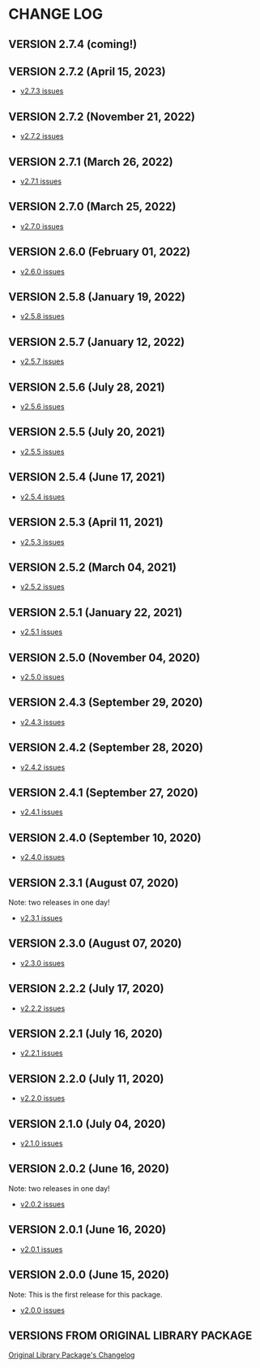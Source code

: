 # CHANGE LOG

## VERSION 2.7.4 (coming!)

## VERSION 2.7.2 (April 15, 2023)
* [v2.7.3 issues](https://github.com/LaSalleSoftware/ls-librarybackend-pkg/milestone27?closed=1)

## VERSION 2.7.2 (November 21, 2022)
* [v2.7.2 issues](https://github.com/LaSalleSoftware/ls-librarybackend-pkg/milestone26?closed=1)

## VERSION 2.7.1 (March 26, 2022)
* [v2.7.1 issues](https://github.com/LaSalleSoftware/ls-librarybackend-pkg/milestone25?closed=1)

## VERSION 2.7.0 (March 25, 2022)
* [v2.7.0 issues](https://github.com/LaSalleSoftware/ls-librarybackend-pkg/milestone24?closed=1)

## VERSION 2.6.0 (February 01, 2022)
* [v2.6.0 issues](https://github.com/LaSalleSoftware/ls-librarybackend-pkg/milestone23?closed=1)

## VERSION 2.5.8 (January 19, 2022)
* [v2.5.8 issues](https://github.com/LaSalleSoftware/ls-librarybackend-pkg/milestone22?closed=1)

## VERSION 2.5.7 (January 12, 2022)
* [v2.5.7 issues](https://github.com/LaSalleSoftware/ls-librarybackend-pkg/milestone21?closed=1)

## VERSION 2.5.6 (July 28, 2021)
* [v2.5.6 issues](https://github.com/LaSalleSoftware/ls-librarybackend-pkg/milestone20?closed=1)

## VERSION 2.5.5 (July 20, 2021)
* [v2.5.5 issues](https://github.com/LaSalleSoftware/ls-librarybackend-pkg/milestone/19?closed=1)

## VERSION 2.5.4 (June 17, 2021)
* [v2.5.4 issues](https://github.com/LaSalleSoftware/ls-librarybackend-pkg/milestone/18?closed=1)

## VERSION 2.5.3 (April 11, 2021)
* [v2.5.3 issues](https://github.com/LaSalleSoftware/ls-librarybackend-pkg/milestone/17?closed=1)

## VERSION 2.5.2 (March 04, 2021)
* [v2.5.2 issues](https://github.com/LaSalleSoftware/ls-librarybackend-pkg/milestone/16?closed=1)

## VERSION 2.5.1 (January 22, 2021)
* [v2.5.1 issues](https://github.com/LaSalleSoftware/ls-librarybackend-pkg/milestone/15?closed=1)

## VERSION 2.5.0 (November 04, 2020)
* [v2.5.0 issues](https://github.com/LaSalleSoftware/ls-librarybackend-pkg/milestone/14?closed=1)

## VERSION 2.4.3 (September 29, 2020)
* [v2.4.3 issues](https://github.com/LaSalleSoftware/ls-librarybackend-pkg/milestone/13?closed=1)

## VERSION 2.4.2 (September 28, 2020)
* [v2.4.2 issues](https://github.com/LaSalleSoftware/ls-librarybackend-pkg/milestone/12?closed=1)

## VERSION 2.4.1 (September 27, 2020)
* [v2.4.1 issues](https://github.com/LaSalleSoftware/ls-librarybackend-pkg/milestone/11?closed=1)

## VERSION 2.4.0 (September 10, 2020)
* [v2.4.0 issues](https://github.com/LaSalleSoftware/ls-librarybackend-pkg/milestone/10?closed=1)

## VERSION 2.3.1 (August 07, 2020)
Note: two releases in one day!
* [v2.3.1 issues](https://github.com/LaSalleSoftware/ls-librarybackend-pkg/milestone/9?closed=1)

## VERSION 2.3.0 (August 07, 2020)
* [v2.3.0 issues](https://github.com/LaSalleSoftware/ls-librarybackend-pkg/milestone/8?closed=1)

## VERSION 2.2.2 (July 17, 2020)
* [v2.2.2 issues](https://github.com/LaSalleSoftware/ls-librarybackend-pkg/milestone/7?closed=1)

## VERSION 2.2.1 (July 16, 2020)
* [v2.2.1 issues](https://github.com/LaSalleSoftware/ls-librarybackend-pkg/milestone/6?closed=1)

## VERSION 2.2.0 (July 11, 2020)
* [v2.2.0 issues](https://github.com/LaSalleSoftware/ls-librarybackend-pkg/milestone/5?closed=1)

## VERSION 2.1.0 (July 04, 2020)
* [v2.1.0 issues](https://github.com/LaSalleSoftware/ls-librarybackend-pkg/milestone/4?closed=1)

## VERSION 2.0.2 (June 16, 2020)
Note: two releases in one day!
* [v2.0.2 issues](https://github.com/LaSalleSoftware/ls-librarybackend-pkg/milestone/3?closed=1)

## VERSION 2.0.1 (June 16, 2020)
* [v2.0.1 issues](https://github.com/LaSalleSoftware/ls-librarybackend-pkg/milestone/2?closed=1)

## VERSION 2.0.0 (June 15, 2020)
Note: This is the first release for this package.
* [v2.0.0 issues](https://github.com/LaSalleSoftware/ls-librarybackend-pkg/milestone/1?closed=1)

## VERSIONS FROM ORIGINAL LIBRARY PACKAGE
[Original Library Package's Changelog](https://github.com/LaSalleSoftware/ls-library-pkg/blob/master/CHANGELOG.md)
